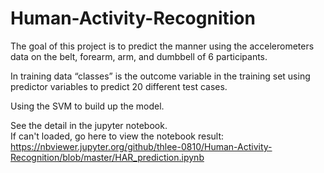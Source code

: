 # Human-Activity-Recognition

The goal of this project is to predict the manner using the accelerometers data on the belt, forearm, arm, and dumbbell of 6 participants. 

In training data “classes” is the outcome variable in the training set using predictor variables to predict 20 different test cases. 

Using the SVM to build up the model.

See the detail in the jupyter notebook.  
If can't loaded, go here to view the notebook result:  
https://nbviewer.jupyter.org/github/thlee-0810/Human-Activity-Recognition/blob/master/HAR_prediction.ipynb
